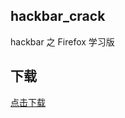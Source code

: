 ## hackbar_crack
hackbar 之 Firefox 学习版

## 下载
[点击下载](https://github.com/fengwenhua/hackbar_crack/raw/master/hackbar-2.2.9.xpi)
